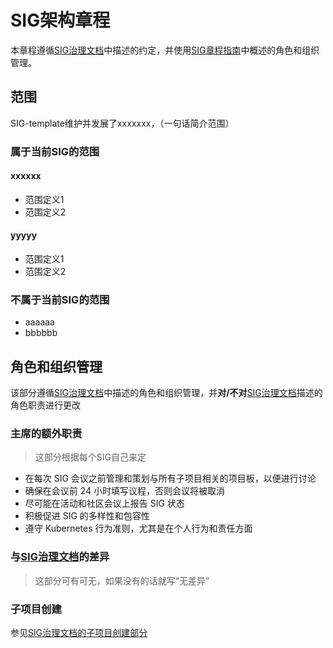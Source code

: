 # SIG架构章程

本章程遵循[SIG治理文档]中描述的约定，并使用[SIG章程指南]中概述的角色和组织管理。




## 范围

SIG-template维护并发展了xxxxxxx，（一句话简介范围）

### 属于当前SIG的范围


#### xxxxxx

- 范围定义1
- 范围定义2

#### yyyyy

- 范围定义1
- 范围定义2


### 不属于当前SIG的范围

- aaaaaa
- bbbbbb

## 角色和组织管理

该部分遵循[SIG治理文档]中描述的角色和组织管理，并**对/不对**[SIG治理文档]描述的角色职责进行更改

### 主席的额外职责

> 这部分根据每个SIG自己来定

- 在每次 SIG 会议之前管理和策划与所有子项目相关的项目板，以便进行讨论
- 确保在会议前 24 小时填写议程，否则会议将被取消
- 尽可能在活动和社区会议上报告 SIG 状态
- 积极促进 SIG 的多样性和包容性
- 遵守 Kubernetes 行为准则，尤其是在个人行为和责任方面

### 与[SIG治理文档]的差异

> 这部分可有可无，如果没有的话就写“无差异”

### 子项目创建

参见[SIG治理文档的子项目创建部分]

[SIG治理文档]: /governance/sig-governance/README.md
[SIG治理文档的子项目创建部分]: /governance/sig-governance/README.md#子项目创建
[SIG章程指南]: /governance/sig-governance/sig-charter-guide.md
